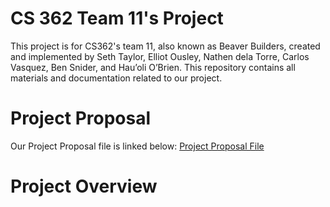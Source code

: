 # CS 362 Team 11's Project
This project is for CS362's team 11, also known as Beaver Builders, created and implemented by Seth Taylor, Elliot Ousley, Nathen dela Torre, Carlos Vasquez, Ben Snider, and Hau’oli O’Brien.
This repository contains all materials and documentation related to our project.

# Project Proposal
Our Project Proposal file is linked below:
[Project Proposal File](https://oregonstateuniversity.sharepoint.com/:w:/s/CS362Team11/ETGLmUb23DdHiFLOtJ9SXWUBdqRmc1xOupLORA2wPgYZ4A?e=SwyDTo)

# Project Overview



